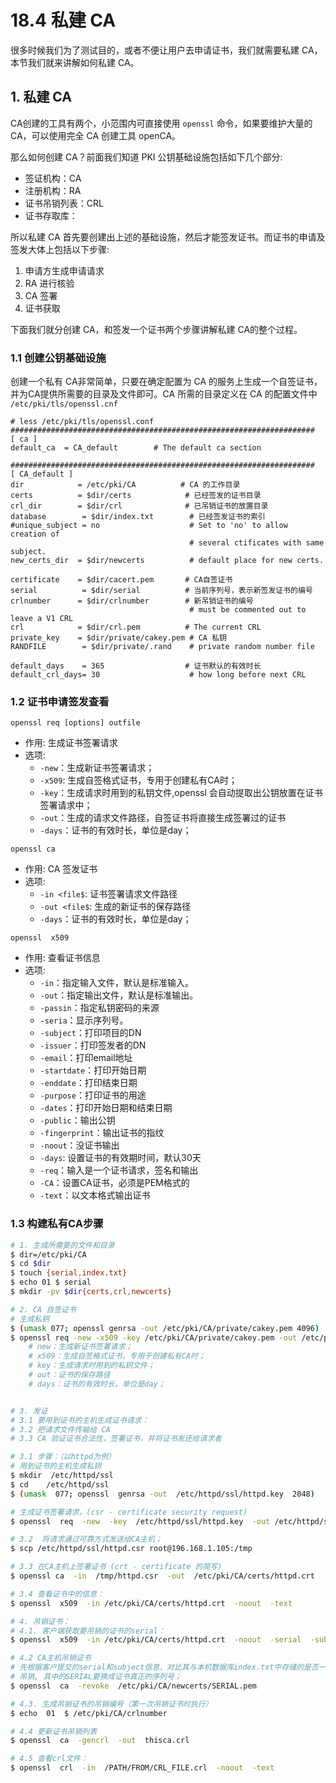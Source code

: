 # 18.4 私建 CA
很多时候我们为了测试目的，或者不便让用户去申请证书，我们就需要私建 CA，本节我们就来讲解如何私建 CA。

## 1. 私建 CA 
CA创建的工具有两个，小范围内可直接使用 `openssl` 命令，如果要维护大量的CA，可以使用完全 CA 创建工具 openCA。

那么如何创建 CA？前面我们知道 PKI 公钥基础设施包括如下几个部分:
- 签证机构：CA
- 注册机构：RA
- 证书吊销列表：CRL
- 证书存取库：

所以私建 CA 首先要创建出上述的基础设施，然后才能签发证书。而证书的申请及签发大体上包括以下步骤:
1. 申请方生成申请请求
2. RA 进行核验
3. CA 签署
4. 证书获取

下面我们就分创建 CA，和签发一个证书两个步骤讲解私建 CA的整个过程。

### 1.1 创建公钥基础设施
创建一个私有 CA非常简单，只要在确定配置为 CA 的服务上生成一个自签证书，并为CA提供所需要的目录及文件即可。CA 所需的目录定义在 CA 的配置文件中 `/etc/pki/tls/openssl.cnf`

```
# less /etc/pki/tls/openssl.conf
####################################################################
[ ca ]
default_ca	= CA_default		# The default ca section

####################################################################
[ CA_default ]
dir            = /etc/pki/CA          # CA 的工作目录
certs          = $dir/certs            # 已经签发的证书目录
crl_dir        = $dir/crl              # 已吊销证书的放置目录
database        = $dir/index.txt        # 已经签发证书的索引
#unique_subject = no                    # Set to 'no' to allow creation of
                                        # several ctificates with same subject.
new_certs_dir  = $dir/newcerts          # default place for new certs.

certificate    = $dir/cacert.pem       # CA自签证书
serial          = $dir/serial          # 当前序列号，表示新签发证书的编号
crlnumber      = $dir/crlnumber        # 新吊销证书的编号
                                        # must be commented out to leave a V1 CRL
crl            = $dir/crl.pem          # The current CRL
private_key    = $dir/private/cakey.pem # CA 私钥
RANDFILE        = $dir/private/.rand    # private random number file

default_days    = 365                  # 证书默认的有效时长
default_crl_days= 30                    # how long before next CRL
```

### 1.2 证书申请签发查看
`openssl req [options] outfile`
- 作用: 生成证书签署请求
- 选项:
    - `-new`：生成新证书签署请求；
    - `-x509`: 生成自签格式证书，专用于创建私有CA时；
    - `-key`：生成请求时用到的私钥文件,openssl 会自动提取出公钥放置在证书签署请求中；
    - `-out`：生成的请求文件路径，自签证书将直接生成签署过的证书
    - `-days`：证书的有效时长，单位是day；

`openssl ca`
- 作用: CA 签发证书
- 选项:
	- `-in <file$`: 证书签署请求文件路径
	- `-out <file$`: 生成的新证书的保存路径
	- `-days`：证书的有效时长，单位是day；

`openssl  x509`
- 作用: 查看证书信息
- 选项:
	- `-in`：指定输入文件，默认是标准输入。
	- `-out`：指定输出文件，默认是标准输出。
	- `-passin`：指定私钥密码的来源
	- `-seria`：显示序列号。
	- `-subject`：打印项目的DN
	- `-issuer`：打印签发者的DN
	- `-email`：打印email地址
	- `-startdate`：打印开始日期
	- `-enddate`：打印结束日期
	- `-purpose`：打印证书的用途
	- `-dates`：打印开始日期和结束日期
	- `-public`：输出公钥
	- `-fingerprint`：输出证书的指纹
	- `-noout`：没证书输出
	- `-days`: 设置证书的有效期时间，默认30天
	- `-req`：输入是一个证书请求，签名和输出
	- `-CA`：设置CA证书，必须是PEM格式的
	- `-text`：以文本格式输出证书

### 1.3 构建私有CA步骤

```bash
# 1. 生成所需要的文件和目录
$ dir=/etc/pki/CA
$ cd $dir
$ touch {serial,index.txt}
$ echo 01 $ serial
$ mkdir -pv $dir{certs,crl,newcerts}

# 2. CA 自签证书
# 生成私钥
$ (umask 077; openssl genrsa -out /etc/pki/CA/private/cakey.pem 4096)
$ openssl req -new -x509 -key /etc/pki/CA/private/cakey.pem -out /etc/pki/CA/cacert.pem -days 3655
    # new：生成新证书签署请求；
    # x509：生成自签格式证书，专用于创建私有CA时；
    # key：生成请求时用到的私钥文件；
    # out：证书的保存路径
    # days：证书的有效时长，单位是day；


# 3. 发证
# 3.1 要用到证书的主机生成证书请求：
# 3.2 把请求文件传输给 CA
# 3.3 CA 验证证书合法性，签署证书，并将证书发还给请求者

# 3.1 步骤：（以httpd为例）
# 用到证书的主机生成私钥
$ mkdir  /etc/httpd/ssl
$ cd    /etc/httpd/ssl
$ (umask  077; openssl  genrsa -out  /etc/httpd/ssl/httpd.key  2048)

# 生成证书签署请求，(csr - certificate security request)
$ openssl  req  -new  -key  /etc/httpd/ssl/httpd.key  -out /etc/httpd/ssl/httpd.csr  -days  365

# 3.2  将请求通过可靠方式发送给CA主机；
$ scp /etc/httpd/ssl/httpd.csr root@196.168.1.105:/tmp

# 3.3 在CA主机上签署证书 (crt - certificate 的简写) 
$ openssl ca  -in  /tmp/httpd.csr  -out  /etc/pki/CA/certs/httpd.crt  -days  365

# 3.4 查看证书中的信息：
$ openssl  x509  -in /etc/pki/CA/certs/httpd.crt  -noout  -text

# 4. 吊销证书：
# 4.1. 客户端获取要吊销的证书的serial：
$ openssl  x509  -in /etc/pki/CA/certs/httpd.crt  -noout  -serial  -subject

# 4.2 CA主机吊销证书
# 先根据客户提交的serial和subject信息，对比其与本机数据库index.txt中存储的是否一致；
# 吊销, 其中的SERIAL要换成证书真正的序列号；
$ openssl  ca  -revoke  /etc/pki/CA/newcerts/SERIAL.pem

# 4.3. 生成吊销证书的吊销编号（第一次吊销证书时执行）
$ echo  01  $ /etc/pki/CA/crlnumber

# 4.4 更新证书吊销列表
$ openssl  ca  -gencrl  -out  thisca.crl

# 4.5 查看crl文件：
$ openssl  crl  -in  /PATH/FROM/CRL_FILE.crl  -noout  -text
```
